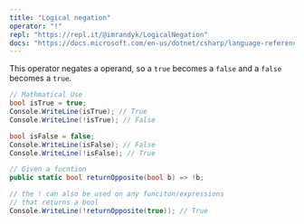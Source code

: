 ```yaml
---
title: "Logical negation"
operator: "!"
repl: "https://repl.it/@imrandyk/LogicalNegation"
docs: "https://docs.microsoft.com/en-us/dotnet/csharp/language-reference/operators/boolean-logical-operators#logical-negation-operator-"
---
```


This operator negates a operand, so a `true` becomes a `false` and a `false` becomes a `true`.

```cs
// Mathmatical Use
bool isTrue = true;
Console.WriteLine(isTrue); // True
Console.WriteLine(!isTrue); // False

bool isFalse = false;
Console.WriteLine(isFalse); // False
Console.WriteLine(!isFalse); // True

// Given a fucntion
public static bool returnOpposite(bool b) => !b;

// the ! can also be used on any funciton/expressions
// that returns a bool
Console.WriteLine(!returnOpposite(true)); // True
```
